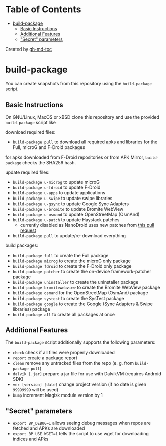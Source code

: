 
Table of Contents
=================

   * [build-package](#build-package)
      * [Basic Instructions](#basic-instructions)
      * [Additional Features](#additional-features)
      * ["Secret" parameters](#secret-parameters)

Created by [gh-md-toc](https://github.com/ekalinin/github-markdown-toc)

# build-package

You can create snapshots from this repository using the `build-package` script.

## Basic Instructions

On GNU/Linux, MacOS or xBSD clone this repository and use the provided `build-package` script like

download required files:
* `build-package pull` to download all required apks and libraries for the Full, microG and F-Droid packages

for apks downloaded from F-Droid repositories or from APK Mirror, `build-package` checks the SHA256 hash.

update required files:
* `build-package u-microg` to update microG
* `build-package u-fdroid` to update F-Droid
* `build-package u-apps` to update applications
* `build-package u-swipe` to update swipe libraries
* `build-package u-gsync` to update Google Sync Adapters
* `build-package u-bromite` to update Bromite WebView
* `build-package u-osmand` to update OpenStreetMap (OsmAnd)
* `build-package u-patch` to update Haystack patches
  * currently disabled as NanoDroid uses new patches from [this pull request](https://github.com/Lanchon/haystack/pull/34)
* `build-package pull` to update/re-download everything

build packages:
* `build-package full` to create the Full package
* `build-package microg` to create the microG only package
* `build-package fdroid` to create the F-Droid only package
* `build-package patcher` to create the on-device framework-patcher package
* `build-package uninstaller` to create the uninstaller package
* `build-package bromitewebview` to create the Bromite WebView package
* `build-package osmand` for the OpenStreetMap (OsmAnd) package
* `build-package systest` to create the SysTest package
* `build-package google` to create the Google (Sync Adapters & Swipe libraries) package
* `build-package all` to create all packages at once

## Additional Features

The `build-package` script additionally supports the following parameters:

* `check` check if all files were properly downloaded
* `report` create a package report
* `clean` remove any untracked files from the repo (e. g. from `build-package pull`)
* `dalvik [.jar]` prepare a jar file for use with DalvikVM (requires Android SDK)
* `ver [version] [date]` change project version (if no date is given `99999999` will be used)
* `bump` increment Magisk module version by 1

## "Secret" parameters

* `export BP_DEBUG=1` allows seeing debug messages when repos are fetched and APKs are downloaded
* `export BP_USE_WGET=1` tells the script to use wget for downloading indices and APks
